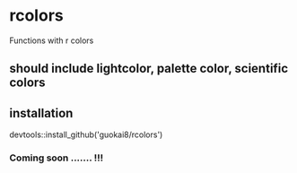# rcolors
Functions with r colors

## should include lightcolor, palette color, scientific colors

## installation
devtools::install_github('guokai8/rcolors')

### Coming soon ....... !!!
